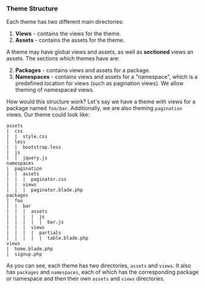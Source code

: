 ### Theme Structure

Each theme has two different main directories:

1. **Views** - contains the views for the theme.
2. **Assets** - contains the assets for the theme.

A theme may have global views and assets, as well as **sectioned** views an assets. The sections which themes have are:

2. **Packages** - contains views and assets for a package.
3. **Namespaces** - contains views and assets for a "namespace", which is a predefined location for views (such as pagination views). We allow theming of namespaced views.

How would this structure work? Let's say we have a theme with views for a package named `foo/bar`. Additionally, we are also theming `pagination` views. Our theme could look like:

	assets
	|  css
	|  |  style.css
	|  less
	|  |  bootstrap.less
	|  js
	|  |  jquery.js
	namespaces
	|  pagination
	|  |  assets
	|  |  |  paginator.css
	|  |  views
	|  |  |  paginator.blade.php
	packages
	|  foo
	|  |  bar
	|  |  |  assets
	|  |  |  |  js
	|  |  |  |  |  bar.js
	|  |  |  views
	|  |  |  |  partials
	|  |  |  |  |  table.blade.php
	views
	|  home.blade.php
	|  signup.php

As you can see, each theme has two directories, `assets` and `views`. It also has `packages` and `namespaces`, each of which has the corresponding package or namespace and then their own `assets` and `views` directories.